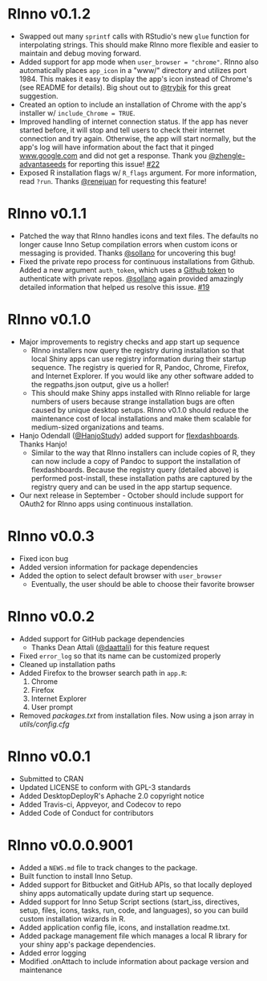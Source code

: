 # RInno v0.1.2
* Swapped out many `sprintf` calls with RStudio's new `glue` function for interpolating strings. This should make RInno more flexible and easier to maintain and debug moving forward.
* Added support for app mode when `user_browser = "chrome"`. RInno also automatically places `app_icon` in a "www/" directory and utilizes port 1984. This makes it easy to display the app's icon instead of Chrome's (see README for details). Big shout out to [@trybik](https://github.com/trybik) for this great suggestion.
* Created an option to include an installation of Chrome with the app's installer w/ `include_Chrome = TRUE`.
* Improved handling of internet connection status. If the app has never started before, it will stop and tell users to check their internet connection and try again. Otherwise, the app will start normally, but the app's log will have information about the fact that it pinged www.google.com and did not get a response. Thank you [@zhengle-advantaseeds](https://github.com/zhengle-advantaseeds) for reporting this issue! [#22](https://github.com/ficonsulting/RInno/issues/22)
* Exposed R installation flags w/ `R_flags` argument. For more information, read `?run`. Thanks [@renejuan](https://github.com/renejuan) for requesting this feature!

# RInno v0.1.1
* Patched the way that RInno handles icons and text files. The defaults no longer cause Inno Setup compilation errors when custom icons or messaging is provided. Thanks [@sollano](https://github.com/sollano) for uncovering this bug!
* Fixed the private repo process for continuous installations from Github. Added a new argument `auth_token`, which uses a [Github token](https://github.com/settings/tokens) to authenticate with private repos. [@sollano](https://github.com/sollano) again provided amazingly detailed information that helped us resolve this issue. [#19](https://github.com/ficonsulting/RInno/issues/19)

# RInno v0.1.0
* Major improvements to registry checks and app start up sequence
    * RInno installers now query the registry during installation so that local Shiny apps can use registry information during their startup sequence. The registry is queried for R, Pandoc, Chrome, Firefox, and Internet Explorer. If you would like any other software added to the regpaths.json output, give us a holler!
    * This should make Shiny apps installed with RInno reliable for large numbers of users because strange installation bugs are often caused by unique desktop setups. RInno v0.1.0 should reduce the maintenance cost of local installations and make them scalable for medium-sized organizations and teams.
* Hanjo Odendall ([@HanjoStudy](https://github.com/HanjoStudy)) added support for [flexdashboards](http://rmarkdown.rstudio.com/flexdashboard/). Thanks Hanjo!
    * Similar to the way that RInno installers can include copies of R, they can now include a copy of Pandoc to support the installation of flexdashboards. Because the registry query (detailed above) is performed post-install, these installation paths are captured by the registry query and can be used in the app startup sequence.
* Our next release in September - October should include support for OAuth2 for RInno apps using continuous installation.

# RInno v0.0.3
* Fixed icon bug
* Added version information for package dependencies
* Added the option to select default browser with `user_browser`
    * Eventually, the user should be able to choose their favorite browser

# RInno v0.0.2
* Added support for GitHub package dependencies
    * Thanks Dean Attali ([@daattali](https://github.com/daattali/)) for this feature request
* Fixed `error_log` so that its name can be customized properly
* Cleaned up installation paths
* Added Firefox to the browser search path in `app.R`:
    1. Chrome
    2. Firefox
    3. Internet Explorer
    4. User prompt
* Removed *packages.txt* from installation files. Now using a json array in *utils/config.cfg*

# RInno v0.0.1
* Submitted to CRAN
* Updated LICENSE to conform with GPL-3 standards
* Added DesktopDeployR's Aphache 2.0 copyright notice
* Added Travis-ci, Appveyor, and Codecov to repo
* Added Code of Conduct for contributors

# RInno v0.0.0.9001
* Added a `NEWS.md` file to track changes to the package.
* Built function to install Inno Setup.
* Added support for Bitbucket and GitHub APIs, so that locally deployed shiny apps automatically update during start up sequence.
* Added support for Inno Setup Script sections (start_iss, directives, setup, files, icons, tasks, run, code, and languages), so you can build custom installation wizards in R.
* Added application config file, icons, and installation readme.txt.
* Added package management file which manages a local R library for your shiny app's package dependencies.
* Added error logging
* Modified .onAttach to include information about package version and maintenance

